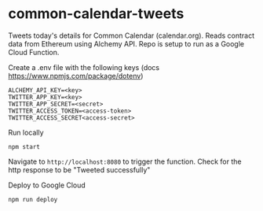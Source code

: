 # common-calendar-tweets

Tweets today's details for Common Calendar (calendar.org). Reads contract data from Ethereum using Alchemy API. Repo is setup to run as a Google Cloud Function.

Create a .env file with the following keys (docs https://www.npmjs.com/package/dotenv)
```
ALCHEMY_API_KEY=<key>
TWITTER_APP_KEY=<key>
TWITTER_APP_SECRET=<secret>
TWITTER_ACCESS_TOKEN=<access-token>
TWITTER_ACCESS_SECRET<access-secret>
```

Run locally
```
npm start
```

Navigate to `http://localhost:8080` to trigger the function. Check for the http response to be "Tweeted successfully"

Deploy to Google Cloud
```
npm run deploy
```